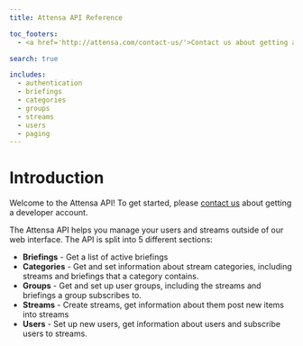 ```yaml
---
title: Attensa API Reference

toc_footers:
  - <a href='http://attensa.com/contact-us/'>Contact us about getting a developer account</a>

search: true

includes:
  - authentication
  - briefings
  - categories
  - groups
  - streams
  - users
  - paging
---
```


# Introduction

Welcome to the Attensa API! To get started, please <a href='http://attensa.com/contact-us/'>contact us</a> about getting a developer account.

The Attensa API helps you manage your users and streams outside of our web interface.  The API is split into 5 different sections:

* **Briefings** - Get a list of active briefings
* **Categories** - Get and set information about stream categories, including streams and briefings that a category contains.
* **Groups** - Get and set up user groups, including the streams and briefings a group subscribes to.
* **Streams** - Create streams, get information about them post new items into streams
* **Users** - Set up new users, get information about users and subscribe users to streams.
